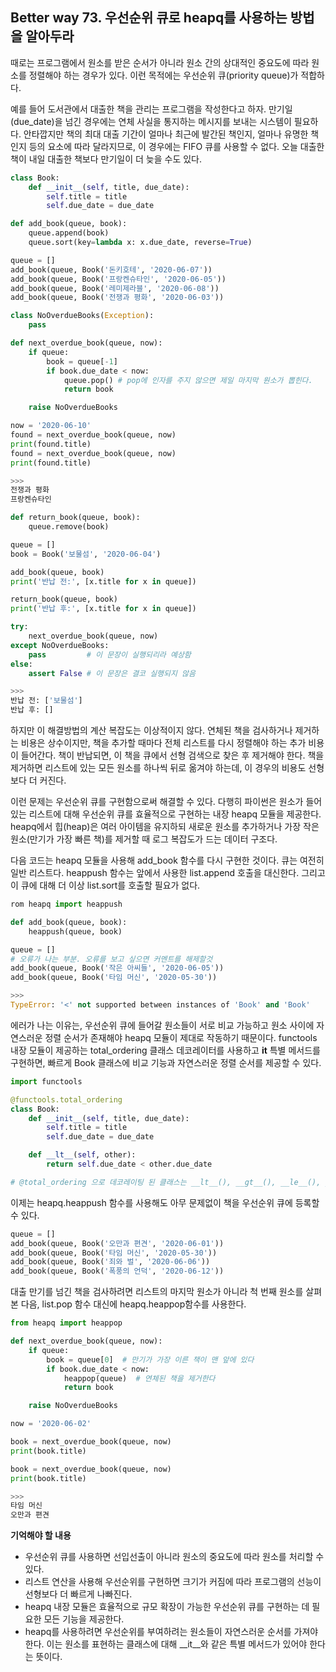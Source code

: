 ## Better way 73. 우선순위 큐로 heapq를 사용하는 방법을 알아두라

때로는 프로그램에서 원소를 받은 순서가 아니라 원소 간의 상대적인 중요도에 따라 원소를 정렬해야 하는 경우가 있다. 이런 목적에는 우선순위 큐(priority queue)가 적합하다. 

예를 들어 도서관에서 대출한 책을 관리는 프로그램을 작성한다고 하자. 만기일(due_date)을 넘긴 경우에는 연체 사실을 통지하는 메시지를 보내는 시스템이 필요하다. 안타깝지만 책의 최대 대출 기간이 얼마나 최근에 발간된 책인지, 얼마나 유명한 책인지 등의 요소에 따라 달라지므로, 이 경우에는 FIFO 큐를 사용할 수 없다. 오늘 대출한 책이 내일 대출한 책보다 만기일이 더 늦을 수도 있다.

```python
class Book:
    def __init__(self, title, due_date):
        self.title = title
        self.due_date = due_date

def add_book(queue, book):
    queue.append(book)
    queue.sort(key=lambda x: x.due_date, reverse=True)

queue = []
add_book(queue, Book('돈키호테', '2020-06-07'))
add_book(queue, Book('프랑켄슈타인', '2020-06-05'))
add_book(queue, Book('레미제라블', '2020-06-08'))
add_book(queue, Book('전쟁과 평화', '2020-06-03'))

class NoOverdueBooks(Exception):
    pass

def next_overdue_book(queue, now):
    if queue:
        book = queue[-1]
        if book.due_date < now:
            queue.pop() # pop에 인자를 주지 않으면 제일 마지막 원소가 뽑힌다.
            return book

    raise NoOverdueBooks

now = '2020-06-10'
found = next_overdue_book(queue, now)
print(found.title)
found = next_overdue_book(queue, now)
print(found.title)

>>>
전쟁과 평화
프랑켄슈타인

def return_book(queue, book):
    queue.remove(book)

queue = []
book = Book('보물섬', '2020-06-04')

add_book(queue, book)
print('반납 전:', [x.title for x in queue])

return_book(queue, book)
print('반납 후:', [x.title for x in queue])

try:
    next_overdue_book(queue, now)
except NoOverdueBooks:
    pass         # 이 문장이 실행되리라 예상함
else:
    assert False # 이 문장은 결코 실행되지 않음

>>>
반납 전: ['보물섬']
반납 후: []
```

하지만 이 해결방법의 계산 복잡도는 이상적이지 않다. 연체된 책을 검사하거나 제거하는 비용은 상수이지만, 책을 추가할 때마다 전체 리스트를 다시 정렬해야 하는 추가 비용이 들어간다. 책이 반납되면, 이 책을 큐에서 선형 검색으로 찾은 후 제거해야 한다. 책을 제거하면 리스트에 있는 모든 원소를 하나씩 뒤로 옮겨야 하는데, 이 경우의 비용도 선형보다 더 커진다. 

이런 문제는 우선순위 큐를 구현함으로써 해결할 수 있다. 다행히 파이썬은 원소가 들어 있는 리스트에 대해 우선순위 큐를 효율적으로 구현하는 내장 heapq 모듈을 제공한다. heapq에서 힙(heap)은 여러 아이템을 유지하되 새로운 원소를 추가하거나 가장 작은 원소(만기가 가장 빠른 책)를 제거할 때 로그 복잡도가 드는 데이터 구조다.

다음 코드는 heapq 모듈을 사용해 add_book 함수를 다시 구현한 것이다. 큐는 여전히 일반 리스트다. heappush 함수는 앞에서 사용한 list.append 호출을 대신한다. 그리고 이 큐에 대해 더 이상 list.sort를 호출할 필요가 없다.

```python
rom heapq import heappush

def add_book(queue, book):
    heappush(queue, book)

queue = []
# 오류가 나는 부분. 오류를 보고 싶으면 커멘트를 해제할것
add_book(queue, Book('작은 아씨들', '2020-06-05'))
add_book(queue, Book('타임 머신', '2020-05-30'))

>>>
TypeError: '<' not supported between instances of 'Book' and 'Book'
```

에러가 나는 이유는, 우선순위 큐에 들어갈 원소들이 서로 비교 가능하고 원소 사이에 자연스러운 정렬 순서가 존재해야 heapq 모듈이 제대로 작동하기 때문이다. functools 내장 모듈이 제공하는 total_ordering 클래스 데코레이터를 사용하고 __it__ 특별 메서드를 구현하면, 빠르게 Book 클래스에 비교 기능과 자연스러운 정렬 순서를 제공할 수 있다. 

```python
import functools

@functools.total_ordering
class Book:
    def __init__(self, title, due_date):
        self.title = title
        self.due_date = due_date

    def __lt__(self, other):
        return self.due_date < other.due_date

# @total_ordering 으로 데코레이팅 된 클래스는 __lt__(), __gt__(), __le__(), __ge__() 중 하나만 정의하고, __eq__() 만 정의하면 나머지 비교 연산자(__ne__() 등)도 모두 사용 가능합니다.
```

이제는 heapq.heappush 함수를 사용해도 아무 문제없이 책을 우선순위 큐에 등록할 수 있다. 

```python
queue = []
add_book(queue, Book('오만과 편견', '2020-06-01'))
add_book(queue, Book('타임 머신', '2020-05-30'))
add_book(queue, Book('죄와 벌', '2020-06-06'))
add_book(queue, Book('폭풍의 언덕', '2020-06-12'))
```

대출 만기를 넘긴 책을 검사하려면 리스트의 마지막 원소가 아니라 척 번째 원소를 살펴본 다음, list.pop 함수 대신에 heapq.heappop함수를 사용한다. 

```python
from heapq import heappop

def next_overdue_book(queue, now):
    if queue:
        book = queue[0]  # 만기가 가장 이른 책이 맨 앞에 있다
        if book.due_date < now:
            heappop(queue)  # 연체된 책을 제거한다
            return book

    raise NoOverdueBooks

now = '2020-06-02'

book = next_overdue_book(queue, now)
print(book.title)

book = next_overdue_book(queue, now)
print(book.title)

>>>
타임 머신
오만과 편견
```

**기억해야 할 내용**
- 우선순위 큐를 사용하면 선입선출이 아니라 원소의 중요도에 따라 원소를 처리할 수 있다.
- 리스트 연산을 사용해 우선순위를 구현하면 크기가 커짐에 따라 프로그램의 선능이 선형보다 더 빠르게 나빠진다.
- heapq 내장 모듈은 효율적으로 규모 확장이 가능한 우선순위 큐를 구현하는 데 필요한 모든 기능을 제공한다.
- heapq를 사용하려면 우선순위를 부여하려는 원소들이 자연스러운 순서를 가져야 한다. 이는 원소를 표현하는 클래스에 대해 __it__와 같은 특별 메서드가 있어야 한다는 뜻이다.